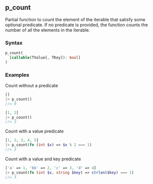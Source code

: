 [//]: # (This file is autogenerated)

## p_count

Partial function to count the element of the iterable that satisfy some optional predicate. If no predicate is
provided, the function counts the number of all the elements in the iterable.

### Syntax
```php
p_count(
  [callable(TValue[, TKey]): bool]
)
```

### Examples
Count without a predicate
```php
[]
|> p_count()
//= 0
```
```php
[1, 2]
|> p_count()
//= 2
```
Count with a value predicate
```php
[1, 2, 3, 4, 5]
|> p_count(fn (int $x) => $x % 2 === 1)
//= 3
```
Count with a value and key predicate
```php
['a' => 1, 'bb' => 2, 'c' => 3, 'd' => 4]
|> p_count(fn (int $x, string $key) => strlen($key) === 1)
//= 3
```
